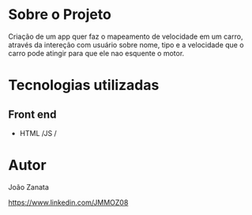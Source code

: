 


# Sobre o Projeto

Criação de um app quer faz o mapeamento de velocidade em um carro, através da intereção com usuário sobre nome, tipo e a velocidade que o carro pode atingir para que ele nao esquente o motor. 

# Tecnologias utilizadas
## Front end
- HTML /JS / 


# Autor

João Zanata

https://www.linkedin.com/JMMOZ08
